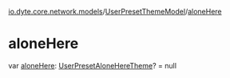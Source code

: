 [io.dyte.core.network.models](../index.md)/[UserPresetThemeModel](index.md)/[aloneHere](alone-here.md)

# aloneHere


var [aloneHere](alone-here.md): [UserPresetAloneHereTheme](../-user-preset-alone-here-theme/index.md)? = null
